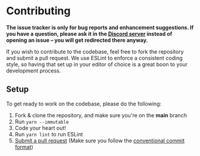 # Contributing

**The issue tracker is only for bug reports and enhancement suggestions. If you have a question, please ask it in the [Discord server](https://discord.gg/FD5MMabf8Y) instead of opening an issue – you will get redirected there anyway.**

If you wish to contribute to the codebase, feel free to fork the repository and submit a
pull request. We use ESLint to enforce a consistent coding style, so having that set up in your editor of choice
is a great boon to your development process.

## Setup

To get ready to work on the codebase, please do the following:

1. Fork & clone the repository, and make sure you're on the **main** branch
2. Run `yarn --immutable`
3. Code your heart out!
4. Run `yarn lint` to run ESLint
5. [Submit a pull request](https://github.com/Rygent/ElviaBot/compare) (Make sure you follow the [conventional commit format](./COMMIT_CONVENTION.md))
